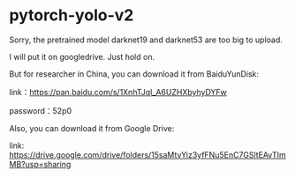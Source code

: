 # pytorch-yolo-v2
Sorry, the pretrained model darknet19 and darknet53 are too big to upload.

I will put it on googledrive. Just hold on.

But for researcher in China, you can download it from BaiduYunDisk:

link：https://pan.baidu.com/s/1XnhTJqI_A6UZHXbyhyDYFw 

password：52p0


Also, you can download it from Google Drive:

link: https://drive.google.com/drive/folders/15saMtvYiz3yfFNu5EnC7GSltEAvTImMB?usp=sharing
